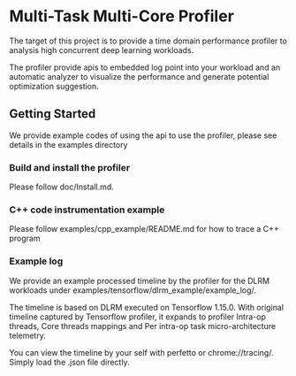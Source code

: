 # Multi-Task Multi-Core Profiler

The target of this project is to provide a time domain performance profiler to analysis high concurrent deep learning workloads.

The profiler provide apis to embedded log point into your workload and an automatic analyzer to visualize the performance and generate potential optimization suggestion.

## Getting Started

We provide example codes of using the api to use the profiler, please see details in the examples directory

### Build and install the profiler

Please follow doc/Install.md.

### C++ code instrumentation example

Please follow examples/cpp_example/README.md for how to trace a C++ program

### Example log

We provide an example processed timeline by the profiler for the DLRM workloads under examples/tensorflow/dlrm_example/example_log/.

The timeline is based on DLRM executed on Tensorflow 1.15.0. With original timeline captured by Tensorflow profiler, it expands
to profiler Intra-op threads, Core threads mappings and Per intra-op task micro-architecture telemetry.

You can view the timeline by your self with perfetto or chrome://tracing/. Simply load the .json file directly.